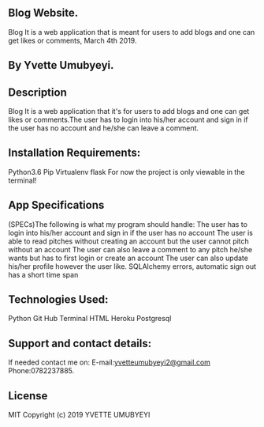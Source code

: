 ## Blog Website.
Blog It is a web application that is meant for users to add blogs and one can get likes or comments, March 4th 2019.
## By Yvette Umubyeyi.

## Description
Blog It is a web application that it's for users to add blogs and one can get likes or comments.The user has to login into his/her account and sign in if the user has no account and he/she can leave a comment.

## Installation Requirements:
Python3.6
Pip
Virtualenv
flask
For now the project is only viewable in the terminal!

## App Specifications
(SPECs)The following is what my program should handle:
The user has to login into his/her account and sign in if the user has no account
The user is able to read pitches without creating an account but the user cannot pitch without an account
The user can also leave a comment to any pitch he/she wants but has to first login or create an account
The user can also update his/her profile however the user like.
SQLAlchemy errors, automatic sign out has a short time span

## Technologies Used:
Python
Git Hub
Terminal
HTML
Heroku
Postgresql
## Support and contact details:
If needed contact me on: E-mail:yvetteumubyeyi2@gmail.com Phone:0782237885.

## License
MIT Copyright (c) 2019 YVETTE UMUBYEYI